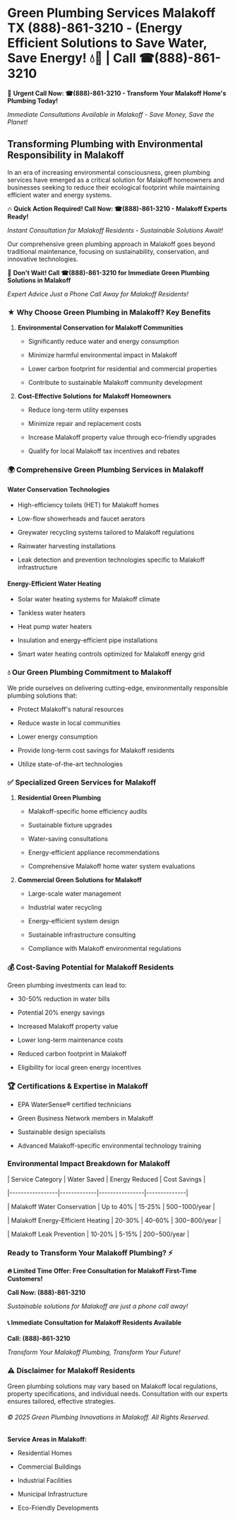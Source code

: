 # Green Plumbing Services Malakoff TX (888)-861-3210 - (Energy Efficient Solutions to Save Water, Save Energy! 💧🌿 | Call ☎(888)-861-3210

🚨 **Urgent Call Now: ☎(888)-861-3210 - Transform Your Malakoff Home's Plumbing Today!**
*Immediate Consultations Available in Malakoff - Save Money, Save the Planet!*

## Transforming Plumbing with Environmental Responsibility in Malakoff

In an era of increasing environmental consciousness, green plumbing services have emerged as a critical solution for Malakoff homeowners and businesses seeking to reduce their ecological footprint while maintaining efficient water and energy systems. 

🔥 **Quick Action Required! Call Now: ☎(888)-861-3210 - Malakoff Experts Ready!**
*Instant Consultation for Malakoff Residents - Sustainable Solutions Await!*

Our comprehensive green plumbing approach in Malakoff goes beyond traditional maintenance, focusing on sustainability, conservation, and innovative technologies.

🚨 **Don't Wait! Call ☎(888)-861-3210 for Immediate Green Plumbing Solutions in Malakoff**
*Expert Advice Just a Phone Call Away for Malakoff Residents!*

### ★ Why Choose Green Plumbing in Malakoff? Key Benefits

1. **Environmental Conservation for Malakoff Communities** 
   - Significantly reduce water and energy consumption
   - Minimize harmful environmental impact in Malakoff
   - Lower carbon footprint for residential and commercial properties
   - Contribute to sustainable Malakoff community development

2. **Cost-Effective Solutions for Malakoff Homeowners** 
   - Reduce long-term utility expenses
   - Minimize repair and replacement costs
   - Increase Malakoff property value through eco-friendly upgrades
   - Qualify for local Malakoff tax incentives and rebates

### 🌍 Comprehensive Green Plumbing Services in Malakoff

#### Water Conservation Technologies
- High-efficiency toilets (HET) for Malakoff homes
- Low-flow showerheads and faucet aerators
- Greywater recycling systems tailored to Malakoff regulations
- Rainwater harvesting installations
- Leak detection and prevention technologies specific to Malakoff infrastructure

#### Energy-Efficient Water Heating
- Solar water heating systems for Malakoff climate
- Tankless water heaters
- Heat pump water heaters
- Insulation and energy-efficient pipe installations
- Smart water heating controls optimized for Malakoff energy grid

### 💧 Our Green Plumbing Commitment to Malakoff

We pride ourselves on delivering cutting-edge, environmentally responsible plumbing solutions that:
- Protect Malakoff's natural resources
- Reduce waste in local communities
- Lower energy consumption
- Provide long-term cost savings for Malakoff residents
- Utilize state-of-the-art technologies

### ✅ Specialized Green Services for Malakoff

1. **Residential Green Plumbing**
   - Malakoff-specific home efficiency audits
   - Sustainable fixture upgrades
   - Water-saving consultations
   - Energy-efficient appliance recommendations
   - Comprehensive Malakoff home water system evaluations

2. **Commercial Green Solutions for Malakoff**
   - Large-scale water management
   - Industrial water recycling
   - Energy-efficient system design
   - Sustainable infrastructure consulting
   - Compliance with Malakoff environmental regulations

### 💰 Cost-Saving Potential for Malakoff Residents

Green plumbing investments can lead to:
- 30-50% reduction in water bills
- Potential 20% energy savings
- Increased Malakoff property value
- Lower long-term maintenance costs
- Reduced carbon footprint in Malakoff
- Eligibility for local green energy incentives

### 🏆 Certifications & Expertise in Malakoff

- EPA WaterSense® certified technicians
- Green Business Network members in Malakoff
- Sustainable design specialists
- Advanced Malakoff-specific environmental technology training

### Environmental Impact Breakdown for Malakoff

| Service Category | Water Saved | Energy Reduced | Cost Savings |
|-----------------|-------------|----------------|--------------|
| Malakoff Water Conservation | Up to 40% | 15-25% | $500-$1000/year |
| Malakoff Energy-Efficient Heating | 20-30% | 40-60% | $300-$800/year |
| Malakoff Leak Prevention | 10-20% | 5-15% | $200-$500/year |

### Ready to Transform Your Malakoff Plumbing? ⚡

**🔥 Limited Time Offer: Free Consultation for Malakoff First-Time Customers!**

**Call Now: (888)-861-3210**
*Sustainable solutions for Malakoff are just a phone call away!*

#### 📞 Immediate Consultation for Malakoff Residents Available

**Call: (888)-861-3210**
*Transform Your Malakoff Plumbing, Transform Your Future!*

### ⚠️ Disclaimer for Malakoff Residents

Green plumbing solutions may vary based on Malakoff local regulations, property specifications, and individual needs. Consultation with our experts ensures tailored, effective strategies.

###### © 2025 Green Plumbing Innovations in Malakoff. All Rights Reserved.

**Service Areas in Malakoff:** 
- Residential Homes
- Commercial Buildings
- Industrial Facilities
- Municipal Infrastructure
- Eco-Friendly Developments